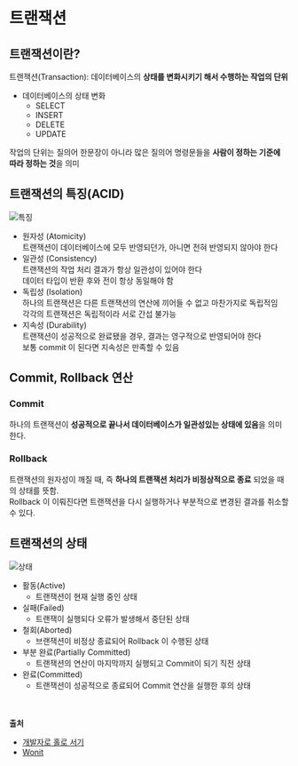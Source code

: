 # 트랜잭션
## 트랜잭션이란?
트랜잭션(Transaction): 데이터베이스의 **상태를 변화시키기 해서 수행하는 작업의 단위**  
- 데이터베이스의 상태 변화 
  - SELECT
  - INSERT
  - DELETE
  - UPDATE

작업의 단위는 질의어 한문장이 아니라 많은 질의어 명령문들을 **사람이 정하는 기준에 따라 정하는 것**을 의미  

## 트랜잭션의 특징(ACID)
![특징](https://img1.daumcdn.net/thumb/R1280x0/?scode=mtistory2&fname=https%3A%2F%2Fblog.kakaocdn.net%2Fdn%2Flh19u%2Fbtq12wRxTWQ%2FBygoMJEG3oiMSBsMF9JtS0%2Fimg.png)
- 원자성 (Atomicity)  
  트랜잭션이 데이터베이스에 모두 반영되던가, 아니면 전혀 반영되지 않아야 한다
- 일관성 (Consistency)  
  트랜잭션의 작업 처리 결과가 항상 일관성이 있어야 한다  
  데이터 타입이 반환 후와 전이 항상 동일해야 함
- 독립성 (Isolation)  
  하나의 트랜잭션은 다른 트랜잭션의 연산에 끼어들 수 없고 마찬가지로 독립적임  
  각각의 트랜잭션은 독립적이라 서로 간섭 불가능
- 지속성 (Durability)  
  트랜잭션이 성공적으로 완료됐을 경우, 결과는 영구적으로 반영되어야 한다  
  보통 commit 이 된다면 지속성은 만족할 수 있음  

## Commit, Rollback 연산
### Commit
하나의 트랜잭션이 **성공적으로 끝나서 데이터베이스가 일관성있는 상태에 있음**을 의미한다.  
### Rollback
트랜잭션의 원자성이 깨질 때, 즉 **하나의 트랜잭션 처리가 비정상적으로 종료** 되었을 때의 상태를 뜻함.  
Rollback 이 이뤄진다면 트랜잭션을 다시 실행하거나 부분적으로 변경된 결과를 취소할 수 있다.  

## 트랜잭션의 상태
![상태](https://img1.daumcdn.net/thumb/R1280x0/?scode=mtistory2&fname=https%3A%2F%2Fblog.kakaocdn.net%2Fdn%2Frn8cu%2Fbtq14ZlxcJo%2FyRqE4p9LW0ZD5knwx1S07K%2Fimg.png)
- 활동(Active)
  - 트랜잭션이 현재 실행 중인 상태
- 실패(Failed)
  - 트랜잭이 실행되다 오류가 발생해서 중단된 상태
- 철회(Aborted)
  - 브랜잭션이 비정상 종료되어 Rollback 이 수행된 상태
- 부분 완료(Partially Committed)
  - 트랜잭션의 연산이 마지막까지 실행되고 Commit이 되기 직전 상태
- 완료(Committed)
  - 트랜잭션이 성공적으로 종료되어 Commit 연산을 실행한 후의 상태

<br><br>
**출처**  
- [개발자로 홀로 서기](https://mommoo.tistory.com/62)
- [Wonit](https://wonit.tistory.com/462)